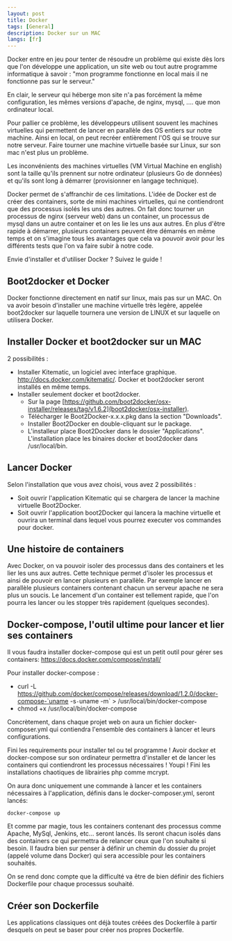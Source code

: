 ```yaml
---
layout: post
title: Docker
tags: [General]
description: Docker sur un MAC
langs: [fr]
---
```


Docker entre en jeu pour tenter de résoudre un problème qui existe dès lors
que l'on développe une application, un site web ou tout autre programme
informatique à savoir : "mon programme fonctionne en local mais il ne fonctionne pas
sur le serveur."

En clair, le serveur qui héberge mon site n'a pas forcément la même
configuration, les mêmes versions d'apache, de nginx, mysql, .... que mon
ordinateur local.

Pour pallier ce problème, les développeurs utilisent souvent les machines
virtuelles qui permettent de lancer en parallèle des OS entiers sur notre
machine. Ainsi en local, on peut recréer entièrement l'OS qui se trouve
sur notre serveur. Faire tourner une machine virtuelle basée sur Linux, sur
son mac n'est plus un problème.

Les inconvénients des machines virtuelles (VM Virtual Machine en english) sont
la taille qu'ils prennent sur notre ordinateur (plusieurs Go de données) et
qu'ils sont long à démarrer (provisionner en langage technique).

Docker permet de s'affranchir de ces limitations. L'idée de Docker est de
créer des containers, sorte de mini machines virtuelles, qui ne
contiendront que des processus isolés les uns des autres. On fait donc
tourner un processus de nginx (serveur web) dans un container, un processus de
mysql dans un autre container et on les lie les uns aux autres. En plus d'être
rapide à démarrer, plusieurs containers peuvent être démarrés en même temps
et on s'imagine tous les avantages que cela va pouvoir avoir pour les différents
tests que l'on va faire subir à notre code.

Envie d'installer et d'utiliser Docker ? Suivez le guide !

Boot2docker et Docker
---------------------

Docker fonctionne directement en natif sur linux, mais pas sur un MAC. On va
avoir besoin d'installer une machine virtuelle très legère, appelée boot2docker
sur laquelle tournera une version de LINUX et sur laquelle on utilisera Docker.

Installer Docker et boot2docker sur un MAC
------------------------------------------

2 possibilités :

- Installer Kitematic, un logiciel avec interface graphique.
  http://docs.docker.com/kitematic/. Docker et boot2docker seront installés
  en même temps.
- Installer seulement docker et boot2docker.
    - Sur la page [https://github.com/boot2docker/osx-installer/releases/tag/v1.6.2](boot2docker/osx-installer).
    - Télécharger le Boot2Docker-x.x.x.pkg dans la section "Downloads".
    - Installer Boot2Docker en double-cliquant sur le package.
    - L'installeur place Boot2Docker dans le dossier "Applications".
    L'installation place les binaires docker et boot2docker dans /usr/local/bin.

Lancer Docker
-------------

Selon l'installation que vous avez choisi, vous avez 2 possibilités :

- Soit ouvrir l'application Kitematic qui se chargera de lancer la machine
  virtuelle Boot2Docker.
- Soit ouvrir l'application boot2Docker qui lancera la machine virtuelle et
  ouvrira un terminal dans lequel vous pourrez executer vos commandes pour
  docker.

Une histoire de containers
--------------------------

Avec Docker, on va pouvoir isoler des processus dans des containers et les lier
les uns aux autres. Cette technique permet d'isoler les processus et ainsi
de pouvoir en lancer plusieurs en parallèle. Par exemple lancer en parallèle
plusieurs containers contenant chacun un serveur apache ne sera plus un soucis.
Le lancement d'un container est tellement rapide, que l'on pourra les lancer ou
les stopper très rapidement (quelques secondes).

Docker-compose, l'outil ultime pour lancer et lier ses containers
-----------------------------------------------------------------

Il vous faudra installer docker-compose qui est un petit outil pour gérer
ses containers: https://docs.docker.com/compose/install/

Pour installer docker-compose :

- curl -L https://github.com/docker/compose/releases/download/1.2.0/docker-compose-`uname -s`-`uname -m` > /usr/local/bin/docker-compose
- chmod +x /usr/local/bin/docker-compose

Concrètement, dans chaque projet web on aura un fichier docker-composer.yml qui
contiendra l'ensemble des containers à lancer et leurs configurations.

Fini les requirements pour installer tel ou tel programme ! Avoir docker et
docker-compose sur son ordinateur permettra d'installer et de lancer les
containers qui contiendront les processus nécessaires ! Youpi ! Fini les
installations chaotiques de librairies php comme mcrypt.

On aura donc uniquement une commande à lancer et les containers nécessaires à
l'application, définis dans le docker-composer.yml, seront lancés:

    docker-compose up

Et comme par magie, tous les containers contenant des processus comme Apache,
MySql, Jenkins, etc... seront lancés. Ils seront chacun isolés dans des
containers ce qui permettra de relancer ceux que l'on souhaite si besoin. Il
faudra bien sur penser à définir un chemin du dossier du projet (appelé volume
dans Docker) qui sera accessible pour les containers souhaités.

On se rend donc compte que la difficulté va être de bien définir des fichiers
Dockerfile pour chaque processus souhaité.

Créer son Dockerfile
--------------------

Les applications classiques ont déjà toutes créées des Dockerfile à partir
desquels on peut se baser pour créer nos propres Dockerfile.
